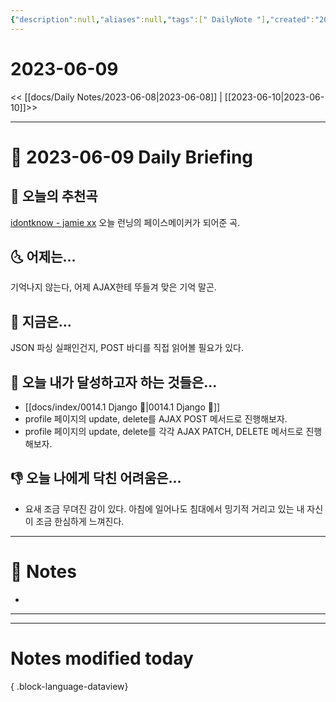 ```yaml
---
{"description":null,"aliases":null,"tags":[" DailyNote "],"created":"2023-06-09T21:00:36","updated":"2023-07-15T21:30:20","title":"2023-06-09","dg-publish":true,"permalink":"/docs/Daily Notes/2023-06-09/","dgPassFrontmatter":true}
---
```



# 2023-06-09

<< [[docs/Daily Notes/2023-06-08\|2023-06-08]] | [[2023-06-10\|2023-06-10]]>>

---

# 📅 2023-06-09 Daily Briefing

## 🎵 오늘의 추천곡

[idontknow - jamie xx](https://youtu.be/rcaf9pBdhrw) 오늘 런닝의 페이스메이커가 되어준 곡.

## 🌜 어제는...

기억나지 않는다, 어제 AJAX한테 뚜들겨 맞은 기억 말곤.

## 🙌 지금은...

JSON 파싱 실패인건지, POST 바디를 직접 읽어볼 필요가 있다.

## 🚀 오늘 내가 달성하고자 하는 것들은...

- [[docs/index/0014.1 Django 🎈\|0014.1 Django 🎈]]
- profile 페이지의 update, delete를 AJAX POST 메서드로 진행해보자.
- profile 페이지의 update, delete를 각각 AJAX PATCH, DELETE 메서드로 진행해보자.

## 👎 오늘 나에게 닥친 어려움은...

- 요새 조금 무뎌진 감이 있다. 아침에 일어나도 침대에서 밍기적 거리고 있는 내 자신이 조금 한심하게 느껴진다.

---

# 📝 Notes

- 

___



---

# Notes modified today


{ .block-language-dataview}
